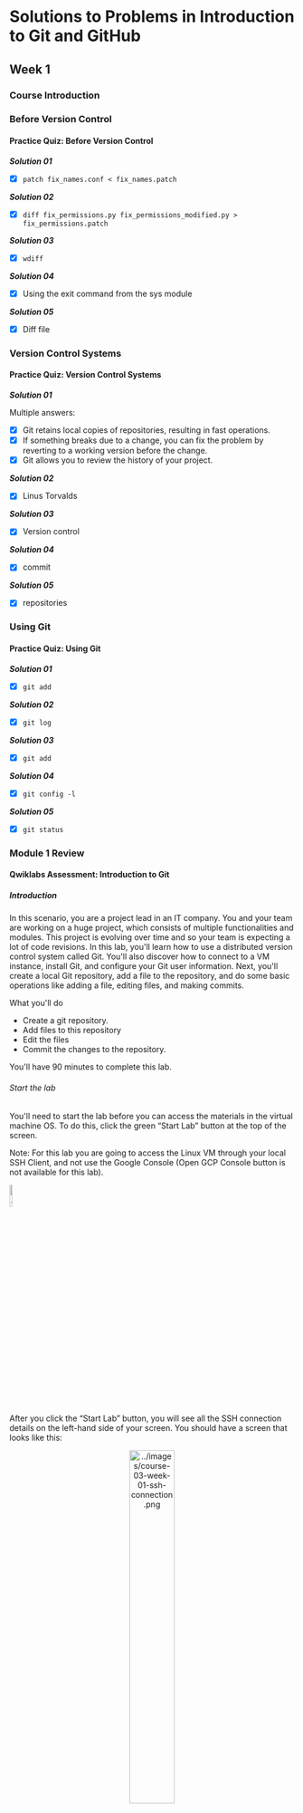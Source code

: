 # Solutions to Problems in Introduction to Git and GitHub

## Week 1

### Course Introduction

### Before Version Control

#### Practice Quiz: Before Version Control

***Solution 01***

- [x] `patch fix_names.conf < fix_names.patch`

***Solution 02***

- [x] `diff fix_permissions.py fix_permissions_modified.py > fix_permissions.patch`

***Solution 03***

- [x] `wdiff`

***Solution 04***

- [x] Using the exit command from the sys module

***Solution 05***

- [x] Diff file

### Version Control Systems

#### Practice Quiz: Version Control Systems

***Solution 01***

Multiple answers:

- [x] Git retains local copies of repositories, resulting in fast operations.
- [x] If something breaks due to a change, you can fix the problem by reverting to a working version before the change.
- [x] Git allows you to review the history of your project.

***Solution 02***

- [x] Linus Torvalds

***Solution 03***

- [x] Version control

***Solution 04***

- [x] commit

***Solution 05***

- [x] repositories

### Using Git

#### Practice Quiz: Using Git

***Solution 01***

- [x] `git add`

***Solution 02***

- [x] `git log`

***Solution 03***

- [x] `git add`

***Solution 04***

- [x] `git config -l`

***Solution 05***

- [x] `git status`

### Module 1 Review

#### Qwiklabs Assessment: Introduction to Git

##### Introduction

In this scenario, you are a project lead in an IT company. You and your team are working on a huge project, which consists of multiple functionalities and modules. This project is evolving over time and so your team is expecting a lot of code revisions. In this lab, you'll learn how to use a distributed version control system called Git. You'll also discover how to connect to a VM instance, install Git, and configure your Git user information. Next, you'll create a local Git repository, add a file to the repository, and do some basic operations like adding a file, editing files, and making commits.

What you'll do

- Create a git repository.
- Add files to this repository
- Edit the files
- Commit the changes to the repository.

You'll have 90 minutes to complete this lab.

###### Start the lab

You'll need to start the lab before you can access the materials in the virtual machine OS. To do this, click the green “Start Lab” button at the top of the screen.

Note: For this lab you are going to access the Linux VM through your local SSH Client, and not use the Google Console (Open GCP Console button is not available for this lab).

<p align="left">
    <img src="../images/course-03-week-01-start-lab.png" alt="../images/course-03-week-01-start-lab.png" width="10%" height="10%">
</p>

After you click the “Start Lab” button, you will see all the SSH connection details on the left-hand side of your screen. You should have a screen that looks like this:

<p align="center">
    <img src="../images/course-03-week-01-ssh-connection.png" alt="../images/course-03-week-01-ssh-connection.png" width="40%" height="40%">
</p>

##### Accessing the virtual machine

Please find one of the three relevant options below based on your device's operating system.

Note: Working with Qwiklabs may be similar to the work you'd perform as an IT Support Specialist; you'll be interfacing with a cutting-edge technology that requires multiple steps to access, and perhaps healthy doses of patience and persistence(!). You'll also be using SSH to enter the labs -- a critical skill in IT Support that you’ll be able to practice through the labs.

###### Option 1: Windows Users: Connecting to your VM

In this section, you will use the PuTTY Secure Shell (SSH) client and your VM’s External IP address to connect.

**Download your PPK key file.**

You can download the VM’s private key file in the PuTTY-compatible PPK format from the Qwiklabs Start Lab page. Click on Download PPK.

<p align="center">
    <img src="../images/course-03-week-01-download-ppk.png" alt="../images/course-03-week-01-download-ppk.png" width="30%" height="30%">
</p>

**Connect to your VM using SSH and PuTTY**

1. You can download Putty from [here](https://the.earth.li/~sgtatham/putty/latest/w64/putty.exe)

2. In the Host Name (or IP address) box, enter username@external_ip_address.

Note: Replace username and external_ip_address with values provided in the lab.

<p align="center">
    <img src="../images/course-03-week-01-putty-config.gif" alt="../images/course-03-week-01-putty-config.gif" width="50%" height="50%">
</p>

3. In the Connection list, expand SSH.

4. Then expand Auth by clicking on + icon.

5. Now, select the Credentials from the Auth list.

6. In the Private key file for authentication box, browse to the PPK file that you downloaded and double-click it.

7. Click on the Open button.

Note: PPK file is to be imported into PuTTY tool using the Browse option available in it. It should not be opened directly but only to be used in PuTTY.

<p align="center">
    <img src="../images/course-03-week-01-putty-config-ssh-connection-auth.gif" alt="../images/course-03-week-01-putty-config-ssh-connection-auth.gif" width="50%" height="50%">
</p>

8. Click Yes when prompted to allow a first connection to this remote SSH server. Because you are using a key pair for authentication, you will not be prompted for a password.

**Common issues**

If PuTTY fails to connect to your Linux VM, verify that:

- You entered `<username>@<external ip address>` in PuTTY.
- You downloaded the fresh new PPK file for this lab from Qwiklabs.
- You are using the downloaded PPK file in PuTTY.

###### Option 2: OSX and Linux users: Connecting to your VM via SSH

**Download your VM’s private key file.**

You can download the private key file in PEM format from the Qwiklabs Start Lab page. Click on Download PEM.

<p align="center">
    <img src="../images/course-03-week-01-download-pem.png" alt="../images/course-03-week-01-download-pem.pngpng" width="30%" height="30%">
</p>

**Connect to the VM using the local Terminal application**

A terminal is a program which provides a text-based interface for typing commands. Here you will use your terminal as an SSH client to connect with lab provided Linux VM.

1. Open the Terminal application.
   - To open the terminal in Linux use the shortcut key Ctrl+Alt+t.
   - To open terminal in Mac (OSX) enter cmd + space and search for terminal.
2. Enter the following commands.

Note: Substitute the path/filename for the PEM file you downloaded, username and External IP Address.

You will most likely find the PEM file in Downloads. If you have not changed the download settings of your system, then the path of the PEM key will be ~/Downloads/qwikLABS-XXXXX.pem

```code
chmod 600 ~/Downloads/qwikLABS-XXXXX.pem
```

```code
ssh -i ~/Downloads/qwikLABS-XXXXX.pem username@External Ip Address
```

<p align="center">
    <img src="../images/course-03-week-01-ssh-command-connecting-vm.png" alt="../images/course-03-week-01-ssh-command-connecting-vm.png" width="80%" height="80%">
</p>

###### Option 3: Chrome OS users: Connecting to your VM via SSH

Note: Make sure you are not in Incognito/Private mode while launching the application.

**Download your VM’s private key file.**

You can download the private key file in PEM format from the Qwiklabs Start Lab page. Click on Download PEM.

<p align="center">
    <img src="../images/course-03-week-01-download-pem.png" alt="../images/course-03-week-01-download-pem.png" width="30%" height="30%">
</p>

**Connect to your VM**

1. Add Secure Shell from [here](https://chrome.google.com/webstore/detail/secure-shell/iodihamcpbpeioajjeobimgagajmlibd) to your Chrome browser.

2. Open the Secure Shell app and click on [New Connection].

<p align="center">
    <img src="../images/course-03-week-01-vm-new-connection.png" alt="../images/course-03-week-01-vm-new-connection.png" width="80%" height="80%">
</p>

3. In the username section, enter the username given in the Connection Details Panel of the lab. And for the hostname section, enter the external IP of your VM instance that is mentioned in the Connection Details Panel of the lab.

<p align="center">
    <img src="../images/course-03-week-01-vm-username-hostname.png" alt="../images/course-03-week-01-vm-username-hostname.png" width="80%" height="80%">
</p>

4. In the Identity section, import the downloaded PEM key by clicking on the Import… button beside the field. Choose your PEM key and click on the OPEN button.

Note: If the key is still not available after importing it, refresh the application, and select it from the Identity drop-down menu.

5. Once your key is uploaded, click on the [ENTER] Connect button below.

<p align="center">
    <img src="../images/course-03-week-01-vm-identity.png" alt="../images/course-03-week-01-vm-identity.png" width="80%" height="80%">
</p>

6. For any prompts, type yes to continue.

7. You have now successfully connected to your Linux VM.

You're now ready to continue with the lab!

##### Install Git

Before you install Git on your Linux VM, you need to first make sure that you have a fresh index of the packages available to you. To do that, run:

```linux
sudo apt update
```

Now, you can install Git on your Linux host using apt by running the following command:

```linux
sudo apt install git
```

For any prompts, continue by clicking Y.

Note: Installing Git may take a couple of minutes.

Check the installed version of git by using the command below:

```git
git --version
```

Click Check my progress to verify the objective.

##### Initialize a new repository

Create a directory to store your project in. To do this, use the following command:

```linux
mkdir my-git-repo
```

Now navigate to the directory you created.

```linux
cd my-git-repo
```

Next, initialize a new repository by using the following command:

```git
git init
```

The git init command creates a new Git repository. In our case, it transformed the current directory into a Git repository. It can also be used to convert an existing, unversioned project to a Git repository or to initialize a new, empty repository.

Executing git init creates a .git subdirectory in the current working directory, which contains all of the necessary Git metadata for the new repository. This metadata includes subdirectories for objects, refs, and template files. A HEAD file is also created which points to the currently checked out commit.

If you've already run git init on a project directory containing a .git subdirectory, you can safely run git init again on the same project directory. The operation is what we call idempotent; running it again doesn't override an existing .git configuration.

##### Configure Git

Git uses a username to associate commits with an identity. It does this by using the git config command. To set Git username use the following command:

```git
git config --global user.name "Name"
```

Replace Name with your name. Any future commits you push to GitHub from the command line will now be represented by this name. You can use git config to even change the name associated with your Git commits. This will only affect future commits and won't change the name used for past commits.

Let's set your email address to associate it with your Git commits.

```git
git config --global user.email "user@example.com"
```

Replace `user@example.com` with your email-id. Any future commits you now push to GitHub will be associated with this email address. You can even use git config to change the user email associated with your Git commits.

##### Git Operations

Let's now create a text file named README. We will be using the nano editor for this.

```text
nano README
```

Type any text within the file, or you can use the following text:

```text
This is my first repository.
```

Save the file by pressing Ctrl-o, Enter key, and Ctrl-x.

Git is now aware of the files in the project. We can check the status using the following command:

```git
git status
```

This command displays the status of the working tree. It also shows changes that have been staged, changes that haven't been staged, and files that aren't tracked by Git.

<p align="center">
    <img src="../images/course-03-week-01-git-status-01.png" alt="../images/course-03-week-01-git-status-01.png" width="80%" height="80%">
</p>

You can now see the file you created, README, under the section Untracked files. Git isn't tracking the files yet. To track the files, we have to commit these files by adding them to the staging area.

Now let's add the file to the staging area using the following command:

```git
git add README
```

This command adds changes from the working tree to the staging area i.e., it gathers and prepares files for Git before committing them. In other words, it updates the index with the current content found in the working tree to prepare the content that's staged for the next commit.

You can now view the status of the working tree using the command: git status. This now shows the file README in green i.e., the file is now in the staging area and yet to be committed.

<p align="center">
    <img src="../images/course-03-week-01-git-status-02.png" alt="../images/course-03-week-01-git-status-02.png" width="80%" height="80%">
</p>

However, git add doesn't affect the repository in any serious way because changes are not actually recorded until you commit them.

Let's now commit the changes. A Git commit is equivalent to the term "Save".

Commit the changes using the following command:

```git
git commit
```

This now opens an editor, asking you to type a commit message. Every commit has an associated commit message. A commit message is a log message from the user describing the changes.

Enter the commit message of your choice or you can use the following text:

```text
This is my first commit!
```

Once you have entered the commit message, save it by pressing Ctrl-o and Enter key. To exit click Ctrl-x.

The git commit command captures a snapshot of the project's currently staged changes i.e., it stores the current contents of the index in a new commit along with the commit message.

Click Check my progress to verify the objective.

##### Congratulations!

Congrats! You've successfully installed the Git, initialized a repository, and performed basic Git operations. Now that you know how to do this, it will be easier for you and your team to work on a huge project with multiple functionalities and modules.

##### End your lab

When you have completed your lab, click End Lab. Qwiklabs removes the resources you’ve used and cleans the account for you.

You will be given an opportunity to rate the lab experience. Select the applicable number of stars, type a comment, and then click Submit.

The number of stars indicates the following:

- 1 star = Very dissatisfied
- 2 stars = Dissatisfied
- 3 stars = Neutral
- 4 stars = Satisfied
- 5 stars = Very satisfied

You can close the dialog box if you don't want to provide feedback.

For feedback, suggestions, or corrections, please use the Support tab.

#### My Work for Qwiklabs Assessment: Introduction to Git

1. After click [Start Lab] button, we can see Linux instance external IP address and username.

<p align="center">
    <img src="../images/course-03-week-01-username-external_ip_address.png" alt="../images/course-03-week-01-username-external_ip_address.png" width="25%" height="25%">
</p>

2. Fill in [Host Name]

<p align="center">
    <img src="../images/course-03-week-01-hostname-connection_type.png" alt="../images/course-03-week-01-hostname-connection_type.png" width="50%" height="50%">
</p>

3. Open SSH Credentials

<p align="center">
    <img src="../images/course-03-week-01-connection-ssh-auth-credentials.png" alt="../images/course-03-week-01-connection-ssh-auth-credentials.png" width="50%" height="50%">
</p>

4. Import `.ppk` private key file for authentification

<p align="center">
    <img src="../images/course-03-week-01-browse-ppk-file.png" alt="../images/course-03-week-01-browse-ppk-file.png" width="50%" height="50%">
</p>

5. After clicking [Open], we will see PuTTY security alert

<p align="center">
    <img src="../images/course-03-week-01-putty-security-alert.png" alt="../images/course-03-week-01-putty-security-alert.png" width="50%" height="50%">
</p>

6. Upon successful connection, a Linux instance will pop up

<p align="center">
    <img src="../images/course-03-week-01-linux-instance.png" alt="../images/course-03-week-01-linux-instance.png" width="80%" height="80%">
</p>

7. To keep all of our packages up to date in Linux VM, update Advanced Packaging Tool (APT) package manager

<p align="center">
    <img src="../images/course-03-week-01-update-apt.png" alt="../images/course-03-week-01-update-apt.png" width="80%" height="80%">
</p>

8. Use APT to install Git

<p align="center">
    <img src="../images/course-03-week-01-apt-install-git.png" alt="../images/course-03-week-01-apt-install-git.png" width="80%" height="80%">
</p>

9. Check Git version

<p align="center">
    <img src="../images/course-03-week-01-check-git-version.png" alt="../images/course-03-week-01-check-git-version.png" width="80%" height="80%">
</p>

10. Check progress to see if Git is installed

<p align="center">
    <img src="../images/course-03-week-01-check-my-progress-01.png" alt="../images/course-03-week-01-check-my-progress-01.png" width="80%" height="80%">
</p>

11. Initialize a new repository

<p align="center">
    <img src="../images/course-03-week-01-initialize-new-repository.png" alt="../images/course-03-week-01-initialize-new-repository.png" width="80%" height="80%">
</p>

12. Configure Git

<p align="center">
    <img src="../images/course-03-week-01-configure-git.png" alt="../images/course-03-week-01-configure-git.png" width="80%" height="80%">
</p>

13. Create and update README file

<p align="center">
    <img src="../images/course-03-week-01-readme-content.png" alt="../images/course-03-week-01-readme-content.png" width="80%" height="80%">
</p>

13. Check if README is created, git-add and git-commit README

<p align="center">
    <img src="../images/course-03-week-01-readme-git-add-git-commit.png" alt="../images/course-03-week-01-readme-git-add-git-commit.png" width="80%" height="80%">
</p>

14. Check progress to see if the 1st commit is successful

<p align="center">
    <img src="../images/course-03-week-01-check-my-progress-02.png" alt="../images/course-03-week-01-check-my-progress-02.png" width="80%" height="80%">
</p>

15. Update README content

<p align="center">
    <img src="../images/course-03-week-01-readme-content-updated.png" alt="../images/course-03-week-01-readme-content-updated.png" width="80%" height="80%">
</p>

16. Check if README has been updated; see the previous and current versions of README; git-add and git-commit README again; check commit messages

<p align="center">
    <img src="../images/course-03-week-01-readme-git-add-git-commit-again.png" alt="../images/course-03-week-01-readme-git-add-git-commit-again.png" width="80%" height="80%">
</p>

17. Check progress to see if the 2nd commit is successful

<p align="center">
    <img src="../images/course-03-week-01-check-my-progress-03.png" alt="../images/course-03-week-01-check-my-progress-03.png" width="80%" height="80%">
</p>

## Week 2

### Advanced Git interaction

#### Practice Quiz: Advanced Git Interaction

***Solution 01***

- [x] `git mv`

***Solution 02***

- [x] A file containing a list of files or filename patterns for Git to skip for the current repo.

***Solution 03***

- [x] New files

***Solution 04***

- [x] The currently checked-out snapshot of your project

***Solution 05***

- [x] `--stat`

### Undoing Things

#### Practice Quiz: Undoing Things

***Solution 01***

- [x] `git revert``

***Solution 02***

- [x] use the commit ID at the end of the git revert command

***Solution 03***

- [x] To guarantee the consistency of our repository

***Solution 04***

- [x] Overwrite the previous commit

***Solution 05***

- [x] `git show`

### Branching and Merging

### Module 2 Review

#### Qwiklabs Assessment: Merging Branches in Git

##### Introduction

In this lab, you'll use your knowledge of Git and Git commit history to check out an existing repo and make some changes to it. You'll also test what you learned about rolling back commits after bad changes in order to fix a script in the repo and run it to produce the correct output.

What you'll do

- Check the status and history of an existing Git repo
- Create a branch
- Modify content on the branch
- Make rollback changes
- Merge the branch

You'll have 90 minutes to complete this lab.

###### Start the lab

You'll need to start the lab before you can access the materials in the virtual machine OS. To do this, click the green “Start Lab” button at the top of the screen.

Note: For this lab you are going to access the Linux VM through your local SSH Client, and not use the Google Console (Open GCP Console button is not available for this lab).

<p align="left">
    <img src="../images/course-03-week-01-start-lab.png" alt="../images/course-03-week-01-start-lab.png" width="10%" height="10%">
</p>

After you click the “Start Lab” button, you will see all the SSH connection details on the left-hand side of your screen. You should have a screen that looks like this:

<p align="center">
    <img src="../images/course-03-week-01-ssh-connection.png" alt="../images/course-03-week-01-ssh-connection.png" width="40%" height="40%">
</p>

##### Accessing the virtual machine

Please find one of the three relevant options below based on your device's operating system.

Note: Working with Qwiklabs may be similar to the work you'd perform as an IT Support Specialist; you'll be interfacing with a cutting-edge technology that requires multiple steps to access, and perhaps healthy doses of patience and persistence(!). You'll also be using SSH to enter the labs -- a critical skill in IT Support that you’ll be able to practice through the labs.

###### Option 1: Windows Users: Connecting to your VM

In this section, you will use the PuTTY Secure Shell (SSH) client and your VM’s External IP address to connect.

**Download your PPK key file.**

You can download the VM’s private key file in the PuTTY-compatible PPK format from the Qwiklabs Start Lab page. Click on Download PPK.

<p align="center">
    <img src="../images/course-03-week-01-download-ppk.png" alt="../images/course-03-week-01-download-ppk.png" width="30%" height="30%">
</p>

**Connect to your VM using SSH and PuTTY**

1. You can download Putty from [here](https://the.earth.li/~sgtatham/putty/latest/w64/putty.exe)

2. In the Host Name (or IP address) box, enter username@external_ip_address.

Note: Replace username and external_ip_address with values provided in the lab.

<p align="center">
    <img src="../images/course-03-week-01-putty-config.gif" alt="../images/course-03-week-01-putty-config.gif" width="50%" height="50%">
</p>

3. In the Connection list, expand SSH.

4. Then expand Auth by clicking on + icon.

5. Now, select the Credentials from the Auth list.

6. In the Private key file for authentication box, browse to the PPK file that you downloaded and double-click it.

7. Click on the Open button.

Note: PPK file is to be imported into PuTTY tool using the Browse option available in it. It should not be opened directly but only to be used in PuTTY.

<p align="center">
    <img src="../images/course-03-week-01-putty-config-ssh-connection-auth.gif" alt="../images/course-03-week-01-putty-config-ssh-connection-auth.gif" width="50%" height="50%">
</p>

8. Click Yes when prompted to allow a first connection to this remote SSH server. Because you are using a key pair for authentication, you will not be prompted for a password.

**Common issues**

If PuTTY fails to connect to your Linux VM, verify that:

- You entered `<username>@<external ip address>` in PuTTY.
- You downloaded the fresh new PPK file for this lab from Qwiklabs.
- You are using the downloaded PPK file in PuTTY.

###### Option 2: OSX and Linux users: Connecting to your VM via SSH

**Download your VM’s private key file.**

You can download the private key file in PEM format from the Qwiklabs Start Lab page. Click on Download PEM.

<p align="center">
    <img src="../images/course-03-week-01-download-pem.png" alt="../images/course-03-week-01-download-pem.png" width="30%" height="30%">
</p>

**Connect to the VM using the local Terminal application**

A terminal is a program which provides a text-based interface for typing commands. Here you will use your terminal as an SSH client to connect with lab provided Linux VM.

1. Open the Terminal application.
   - To open the terminal in Linux use the shortcut key Ctrl+Alt+t.
   - To open terminal in Mac (OSX) enter cmd + space and search for terminal.
2. Enter the following commands.

Note: Substitute the path/filename for the PEM file you downloaded, username and External IP Address.

You will most likely find the PEM file in Downloads. If you have not changed the download settings of your system, then the path of the PEM key will be ~/Downloads/qwikLABS-XXXXX.pem

```code
chmod 600 ~/Downloads/qwikLABS-XXXXX.pem
```

```code
ssh -i ~/Downloads/qwikLABS-XXXXX.pem username@External Ip Address
```

<p align="center">
    <img src="../images/course-03-week-01-ssh-command-connecting-vm.png" alt="../images/course-03-week-01-ssh-command-connecting-vm.png" width="80%" height="80%">
</p>

###### Option 3: Chrome OS users: Connecting to your VM via SSH

Note: Make sure you are not in Incognito/Private mode while launching the application.

**Download your VM’s private key file.**

You can download the private key file in PEM format from the Qwiklabs Start Lab page. Click on Download PEM.

<p align="center">
    <img src="../images/course-03-week-01-download-pem.png" alt="../images/course-03-week-01-download-pem.png" width="30%" height="30%">
</p>

**Connect to your VM**

1. Add Secure Shell from [here](https://chrome.google.com/webstore/detail/secure-shell/iodihamcpbpeioajjeobimgagajmlibd) to your Chrome browser.

2. Open the Secure Shell app and click on [New Connection].

<p align="center">
    <img src="../images/course-03-week-01-vm-new-connection.png" alt="../images/course-03-week-01-vm-new-connection.png" width="80%" height="80%">
</p>

3. In the username section, enter the username given in the Connection Details Panel of the lab. And for the hostname section, enter the external IP of your VM instance that is mentioned in the Connection Details Panel of the lab.

<p align="center">
    <img src="../images/course-03-week-01-vm-username-hostname.png" alt="../images/course-03-week-01-vm-username-hostname.png" width="80%" height="80%">
</p>

4. In the Identity section, import the downloaded PEM key by clicking on the Import… button beside the field. Choose your PEM key and click on the OPEN button.

Note: If the key is still not available after importing it, refresh the application, and select it from the Identity drop-down menu.

5. Once your key is uploaded, click on the [ENTER] Connect button below.

<p align="center">
    <img src="../images/course-03-week-01-vm-identity.png" alt="../images/course-03-week-01-vm-identity.png" width="80%" height="80%">
</p>

6. For any prompts, type yes to continue.

7. You have now successfully connected to your Linux VM.

You're now ready to continue with the lab!

##### Explore repository

There is a Git repository named food-scripts consisting of a couple of food-related Python scripts.

Navigate to the repository using the following command:

```linux
cd ~/food-scripts
```

Now, list the files using the ls command. There are three files named favorite_foods.log, food_count.py, and food_question.py.

<p align="center">
    <img src="../images/course-03-week-02-list-repo.png" alt="../images/course-03-week-02-list-repo.png" width="80%" height="80%">
</p>

Let's explore each file. Use the cat command to view each file.

1. favorite_foods.log: This file consists of a list of food items. You can view it using the following command:

```linux
cat favorite_foods.log
```

Output:

<p align="center">
    <img src="../images/course-03-week-02-view-log-file.png" alt="../images/course-03-week-02-view-log-file.png" width="80%" height="80%">
</p>

2. food_count.py: This script returns a list of each food and the number of times the food appeared in the favorite_foods.log file.

Let's execute the script food_count.py:

```linux
./food_count.py
```

Output:

<p align="center">
    <img src="../images/course-03-week-02-execute-py-file-01.png" alt="../images/course-03-week-02-execute-py-file-01.png" width="80%" height="80%">
</p>

3. food_question.py: This prints a list of foods and prompts the user to enter one of those foods as their favorite. It then returns an answer of how many others in the list like that same food.

Run the following command to see the output of food_question.py script:

```linux
./food_question.py
```

Output:

<p align="center">
    <img src="../images/course-03-week-02-execute-py-file-02.png" alt="../images/course-03-week-02-execute-py-file-02.png" width="80%" height="80%">
</p>

Uh oh , this gives us an error. One of your colleagues reports that this script was working fine until the most recent commit. We'll be fixing this error later during the lab.

##### Understanding the repository

Let's use the following Git operations to understand the workflow of the repository:

- git status
- git log
- git branch

Git status: This displays paths that have differences between the index file and the current HEAD commit; paths that have differences between the working tree and the index file; and paths in the working tree that are not tracked by Git. You can view the status of the working tree using the command: [git status]

```git
git status
```

You can now view the status of the working tree.

Git log: This lists the commits done in the repository in reverse chronological order; that is, the most recent commits show up first. This command lists each commit with its SHA-1 checksum, the author's name and email, date, and the commit message.

You can see logs by using the following command:

```git
git log
```

Output:

<p align="center">
    <img src="../images/course-03-week-02-git-log-01.png" alt="../images/course-03-week-02-git-log-01.png" width="80%" height="80%">
</p>

Git branch: Branches are a part of the everyday development process on the master branch. Git branches effectively function as a pointer to a snapshot of your changes. When you want to add a new feature or fix a bug, no matter how big or small, you spawn a new branch to encapsulate your changes. This makes it difficult for unstable code to get merged into the main codebase.

###### Configure Git

Before we move forward with the lab, let's configure Git. Git uses a username to associate commits with an identity. It does this by using the git config command. Set the Git username with the following command:

```git
git config user.name "Name"
```

Replace Name with your name. Any future commits you push to GitHub from the command line will now be represented by this name. You can even use git config to change the name associated with your Git commits. This will only affect future commits and won't change the name used for past commits.

Let's set your email address to associate them with your Git commits.

```git
git config user.email "user@example.com"
```

Replace user@example.com with your email-id. Any future commits you now push to GitHub will be associated with this email address. You can also use git config to change the user email associated with your Git commits.

##### Add a new feature

In this section, we'll be modifying the repository to add a new feature, without affecting the current iteration. This new feature is designed to improve the food count (from the file food_count.py) output. So, create a branch named improve-output using the following command:

```git
git branch improve-output
```

Move to the improve-output branch from the master branch.

```git
git checkout improve-output
```

Here, you can modify the script file without disturbing the existing code. Once modified and tested, you can update the master branch with a working code.

Now, open food_count.py in the nano editor using the following command:

```powershell
nano food_count.py
```

Add the line below before printing for loop in the food_count.py script:

```python
print("Favourite foods, from most popular to least popular")
```

Save the file by pressing Ctrl-o, the Enter key, and Ctrl-x. Then run the script food_count.py again to see the output:

```powershell
./food_count.py
```

Output:

<p align="center">
    <img src="../images/course-03-week-02-execute-py-file-03.png" alt="../images/course-03-week-02-execute-py-file-03.png" width="80%" height="80%">
</p>

After running the food_count.py script successfully, commit the changes from the improve-output branch by adding this script to the staging area using the following command:

```git
git add food_count.py
```

Now, commit the changes you've done in the improve-output branch.

```git
git commit -m "Adding a line in the output describing the utility of food_count.py script"
```

Output:

<p align="center">
    <img src="../images/course-03-week-02-git-commit.png" alt="../images/course-03-week-02-git-commit.png" width="80%" height="80%">
</p>

Click Check my progress to verify the objective.

##### Fix the script

In this section, we'll fix the script food_question.py, which displayed an error when executing it. You can run the file again to view the error.

```powershell
./food_question.py
```

Output:

<p align="center">
    <img src="../images/course-03-week-02-execute-py-file-04.png" alt="../images/course-03-week-02-execute-py-file-04.png" width="80%" height="80%">
</p>

This script gives us the error: "NameError: name 'item' is not defined" but your colleague says that the file was running fine before the most recent commit they did.

In this case, we'll revert back the previous commit.

For this, check the git log history so that you can revert back to the commit where it was working fine.

```git
git log
```

Output:

<p align="center">
    <img src="../images/course-03-week-02-git-log-02.png" alt="../images/course-03-week-02-git-log-02.png" width="80%" height="80%">
</p>

Here, you'll see the commits in reverse chronological order and find the commit having "Rename item variable to food_item" as a commit message. Make sure to note the commit ID for this particular commit.

To revert, use the following command:

```git
git revert [commit-ID]
```

Replace [commit-ID] with the commit ID you noted earlier.

This creates a new commit again. You can continue with the default commit message on the screen or add your own commit message.

Then continue by clicking Ctrl-o, the Enter key, and Ctrl-x.

Now, run food_question.py again and verify that it's working as intended.

```powershell
./food_question.py
```

Output:

<p align="center">
    <img src="../images/course-03-week-02-execute-py-file-05.png" alt="../images/course-03-week-02-execute-py-file-05.png" width="80%" height="80%">
</p>

##### Merge operation

Before merging the branch improve-output, switch to the master branch from the current branch improve-output branch using the command below:

```git
git checkout master
```

Merge the branch improve-output into the master branch.

```git
git merge improve-output
```

Output:

<p align="center">
    <img src="../images/course-03-week-02-git-merge.png" alt="../images/course-03-week-02-git-merge.png" width="80%" height="80%">
</p>

Now, all your changes made in the improve-output branch are on the master branch.

```powershell
./food_question.py
```

Output:

<p align="center">
    <img src="../images/course-03-week-02-execute-py-file-06.png" alt="../images/course-03-week-02-execute-py-file-06.png" width="80%" height="80%">
</p>

To get the status from the master branch, use the command below:

```git
git status
```

Output:

<p align="center">
    <img src="../images/course-03-week-02-git-status.png" alt="../images/course-03-week-02-git-status.png" width="80%" height="80%">
</p>

To track the git commit logs, use the following command:

```git
git log
```

Output:

<p align="center">
    <img src="../images/course-03-week-02-git-log-03.png" alt="../images/course-03-week-02-git-log-03.png" width="80%" height="80%">
</p>

Enter `q` to exit.

Click Check my progress to verify the objective.

##### Congratulations!

In this lab, you successfully created a branch from the master branch to add a new feature. You also rolled back a commit to where the script worked fine, and then merged it to the master branch. This will help as you work with colleagues who are simultaneously on the same repository.

##### End your lab

When you have completed your lab, click End Lab. Qwiklabs removes the resources you’ve used and cleans the account for you.

You will be given an opportunity to rate the lab experience. Select the applicable number of stars, type a comment, and then click Submit.

The number of stars indicates the following:

- 1 star = Very dissatisfied
- 2 stars = Dissatisfied
- 3 stars = Neutral
- 4 stars = Satisfied
- 5 stars = Very satisfied

You can close the dialog box if you don't want to provide feedback.

For feedback, suggestions, or corrections, please use the Support tab.

## Week 3

### Introduction to GitHub

### Using a Remote Repository

### Solving Conflicts

### Module 3 Review

#### Qwiklabs Assessment: Introduction to Github

##### Introduction

In this lab, you'll practice the basics of interacting with GitHub. You'll practice setting up an account, logging in, creating a repository, making changes on the local machine, and pushing changes back to the remote repository. We use these git operations to share changes from the remote repository to the local repository and vice-versa.

What you'll do

- Create a Github account
- Create a git repository
- Git clone to create a local copy on your local machine
- Add a file to this repository
- Create snapshot/snapshots of the local repository
- Push the snapshots to the main branch

You'll have 90 minutes to complete this lab.

###### Start the lab

You'll need to start the lab before you can access the materials in the virtual machine OS. To do this, click the green “Start Lab” button at the top of the screen.

Note: For this lab you are going to access the Linux VM through your local SSH Client, and not use the Google Console (Open GCP Console button is not available for this lab).

<p align="left">
    <img src="../images/course-03-week-01-start-lab.png" alt="../images/course-03-week-01-start-lab.png" width="10%" height="10%">
</p>

After you click the “Start Lab” button, you will see all the SSH connection details on the left-hand side of your screen. You should have a screen that looks like this:

<p align="center">
    <img src="../images/course-03-week-01-ssh-connection.png" alt="../images/course-03-week-01-ssh-connection.png" width="40%" height="40%">
</p>

##### Accessing the virtual machine

Please find one of the three relevant options below based on your device's operating system.

Note: Working with Qwiklabs may be similar to the work you'd perform as an IT Support Specialist; you'll be interfacing with a cutting-edge technology that requires multiple steps to access, and perhaps healthy doses of patience and persistence(!). You'll also be using SSH to enter the labs -- a critical skill in IT Support that you’ll be able to practice through the labs.

###### Option 1: Windows Users: Connecting to your VM

In this section, you will use the PuTTY Secure Shell (SSH) client and your VM’s External IP address to connect.

**Download your PPK key file.**

You can download the VM’s private key file in the PuTTY-compatible PPK format from the Qwiklabs Start Lab page. Click on Download PPK.

<p align="center">
    <img src="../images/course-03-week-01-download-ppk.png" alt="../images/course-03-week-01-download-ppk.png" width="30%" height="30%">
</p>

**Connect to your VM using SSH and PuTTY**

1. You can download Putty from [here](https://the.earth.li/~sgtatham/putty/latest/w64/putty.exe)

2. In the Host Name (or IP address) box, enter username@external_ip_address.

Note: Replace username and external_ip_address with values provided in the lab.

<p align="center">
    <img src="../images/course-03-week-01-putty-config.gif" alt="../images/course-03-week-01-putty-config.gif" width="50%" height="50%">
</p>

3. In the Connection list, expand SSH.

4. Then expand Auth by clicking on + icon.

5. Now, select the Credentials from the Auth list.

6. In the Private key file for authentication box, browse to the PPK file that you downloaded and double-click it.

7. Click on the Open button.

Note: PPK file is to be imported into PuTTY tool using the Browse option available in it. It should not be opened directly but only to be used in PuTTY.

<p align="center">
    <img src="../images/course-03-week-01-putty-config-ssh-connection-auth.gif" alt="../images/course-03-week-01-putty-config-ssh-connection-auth.gif" width="50%" height="50%">
</p>

8. Click Yes when prompted to allow a first connection to this remote SSH server. Because you are using a key pair for authentication, you will not be prompted for a password.

**Common issues**

If PuTTY fails to connect to your Linux VM, verify that:

- You entered `<username>@<external ip address>` in PuTTY.
- You downloaded the fresh new PPK file for this lab from Qwiklabs.
- You are using the downloaded PPK file in PuTTY.

###### Option 2: OSX and Linux users: Connecting to your VM via SSH

**Download your VM’s private key file.**

You can download the private key file in PEM format from the Qwiklabs Start Lab page. Click on Download PEM.

<p align="center">
    <img src="../images/course-03-week-01-download-pem.png" alt="../images/course-03-week-01-download-pem.png" width="30%" height="30%">
</p>

**Connect to the VM using the local Terminal application**

A terminal is a program which provides a text-based interface for typing commands. Here you will use your terminal as an SSH client to connect with lab provided Linux VM.

1. Open the Terminal application.
   - To open the terminal in Linux use the shortcut key Ctrl+Alt+t.
   - To open terminal in Mac (OSX) enter cmd + space and search for terminal.
2. Enter the following commands.

Note: Substitute the path/filename for the PEM file you downloaded, username and External IP Address.

You will most likely find the PEM file in Downloads. If you have not changed the download settings of your system, then the path of the PEM key will be ~/Downloads/qwikLABS-XXXXX.pem

```code
chmod 600 ~/Downloads/qwikLABS-XXXXX.pem
```

```code
ssh -i ~/Downloads/qwikLABS-XXXXX.pem username@External Ip Address
```

<p align="center">
    <img src="../images/course-03-week-01-ssh-command-connecting-vm.png" alt="../images/course-03-week-01-ssh-command-connecting-vm.png" width="80%" height="80%">
</p>

###### Option 3: Chrome OS users: Connecting to your VM via SSH

Note: Make sure you are not in Incognito/Private mode while launching the application.

**Download your VM’s private key file.**

You can download the private key file in PEM format from the Qwiklabs Start Lab page. Click on Download PEM.

<p align="center">
    <img src="../images/course-03-week-01-download-pem.png" alt="../images/course-03-week-01-download-pem.png" width="30%" height="30%">
</p>

**Connect to your VM**

1. Add Secure Shell from [here](https://chrome.google.com/webstore/detail/secure-shell/iodihamcpbpeioajjeobimgagajmlibd) to your Chrome browser.

2. Open the Secure Shell app and click on [New Connection].

<p align="center">
    <img src="../images/course-03-week-01-vm-new-connection.png" alt="../images/course-03-week-01-vm-new-connection.png" width="80%" height="80%">
</p>

3. In the username section, enter the username given in the Connection Details Panel of the lab. And for the hostname section, enter the external IP of your VM instance that is mentioned in the Connection Details Panel of the lab.

<p align="center">
    <img src="../images/course-03-week-01-vm-username-hostname.png" alt="../images/course-03-week-01-vm-username-hostname.png" width="80%" height="80%">
</p>

4. In the Identity section, import the downloaded PEM key by clicking on the Import… button beside the field. Choose your PEM key and click on the OPEN button.

Note: If the key is still not available after importing it, refresh the application, and select it from the Identity drop-down menu.

5. Once your key is uploaded, click on the [ENTER] Connect button below.

<p align="center">
    <img src="../images/course-03-week-01-vm-identity.png" alt="../images/course-03-week-01-vm-identity.png" width="80%" height="80%">
</p>

6. For any prompts, type yes to continue.

7. You have now successfully connected to your Linux VM.

You're now ready to continue with the lab!

##### Create a git repository

To create a git repository, you need to have a Github account. Follow the steps below to create a github account and a git repository:

- Open [Github](https://github.com). If you don't already have a Github account, create one by entering a username, email, and password. If you already have a Github account proceed to the next step.
- Log in to your account from the [Github](https://github.com) login page.
- Click the + sign in the top-right corner of the page and click then on New repository.

<p align="center">
    <img src="../images/introduction-to-git-and-github-week-03-new-repo.png" alt="../images/introduction-to-git-and-github-week-03-new-repo.png" width="80%" height="80%">
</p>

- Enter your repository name in the field Repository name and add a project description in the Description field.
- You can either select public or private to restrict repository accessibility. If public,anyone can see the repository but you still choose who can commit to it. If private, you choose who can see and commit to the repository.
- Check the option Initialize this repository with a README to initialize the repository with a README file. Leave all the other values to their default.
- Click the Create repository button.

##### Git operations

You now need to create a local copy of this remote repository on your machine. We'll do this by cloning the repository. The syntax for this is:

```git
git clone [URL]
```

For the URL, you can either choose an SSH or an HTTPS link as a URL. We will use HTTPS to clone the Git repository. Click on Clone or download and select HTTPS. Copy the HTTPS link by clicking on the Copy button beside the link.

<p align="center">
    <img src="../images/introduction-to-git-and-github-week-03-git-clone.gif" alt="../images/introduction-to-git-and-github-week-03-git-clone.gif" width="80%" height="80%">
</p>

Next, go to your linux-instance terminal and replace [URL] from the above syntax with the link you copied. The command should now look similar to:

```git
git clone https://github.com/[username]/[git-repo].git
```

Here, username is the Git username and git-repo is the name of the remote repository you created.

Note: If you are using a private repo, then you will need to use your Github username and personal access token to clone the repo via HTTPS method as password authentication method is currently not supported by Github.

It requires the use of personal access tokens rather than traditional passwords so it is necessary for you to create a personal access token to complete the lab (in case you don’t have one). Also this token will be used in further steps for the lab.

Generating a Personal Access Token

Personal Access Token can be created by moving the application settings of your Github account. Proceed to the Settings menu and choose Developer settings, where you will locate the option for Personal Access Token. By utilizing this token, you will be enabled to clone and push to your remote repository using HTTPS. For more help to generate a personal access token, click [here](https://docs.github.com/en/authentication/keeping-your-account-and-data-secure/managing-your-personal-access-tokens#creating-a-token).

This creates a directory with the same name as your repository, initializes a .git directory inside it, pulls down all the data for that repository, and creates a working copy of the latest version.

You can now list the files using the ls command and find your new repository. Move into your repository using cd command. There, you'll see the project files, which are ready to be worked on or used.

```cmd
cd directory_name
```

Replace the directory_name with your repository's name that you just initialized.

If you want to clone the repository into another directory of your choice, you can do that by passing the name of the directory. This automatically creates a new directory with the specified name and initializes the repository inside it.

Syntax:

```git
git clone [URL] directory_name
```

##### Configure Git

Git uses a username to associate commits with an identity. It does this by using the git config command. Set Git username with the following command:

```git
git config --global user.name "Name"
```

Replace Name with your name. Any future commits you push to GitHub from the command line will now be represented by this name. You can use git config to even change the name associated with your Git commits. This will only affect future commits and won't change the name used for past commits.

Let's set your email address to associate them with your Git commits.

```git
git config --global user.email "user@example.com"
```

Replace user@example.com with your email-id. Any future commits you now push to GitHub will be associated with this email address. You can also use git config to even change the user email associated with your Git commits.

##### Edit the file and add it to the repository

Now, edit the README file by using nano editor:

```powershell
nano README.md
```

Add any text within the file, or you can use the following text:

```text
I am editing the README file. Adding some more details about the project description.
```

Save the file by pressing Ctrl-o, Enter key, and Ctrl-x.

We can check the status using the following command:

```git
git status
```

The git status command shows the different states of files in your working directory and staging area, like files that are modified but unstaged and files that are staged but not yet committed.

You can now see that the README.md file shows that it's been modified.

<p align="center">
    <img src="../images/introduction-to-git-and-github-week-03-git-status.png" alt="../images/introduction-to-git-and-github-week-03-git-status.png" width="80%" height="80%">
</p>

Now, let's add the file to the staging area using the following command:

```git
git add README.md
```

Use the git add command to add content from the working directory into the staging area for the next commit. When the git commit command is run, it looks at this staging area. So you can use git add to craft what you'd like your next commit snapshot to look like. To check the files in staging area use `git status``.

<p align="center">
    <img src="../images/introduction-to-git-and-github-week-03-git-status-01.png" alt="../images/introduction-to-git-and-github-week-03-git-status-01.png" width="80%" height="80%">
</p>

Let's now commit the changes. A Git commit is like "saving" your work.

Commit the changes using the following command:

```git
git commit
```

This now opens an editor that asks you to type a commit message. Every commit has an associated commit message. A commit message is a log message from the user describing the changes.

Enter the commit message of your choice or you can use the following text:

```text
I am editing the README file.
```

Once you've entered the commit message, save it by clicking Ctrl-o and the Enter key. To exit click Ctrl-x.

The git commit command captures a snapshot of the project's currently staged changes. It stores the current contents of the index in a new commit along with the commit message.

You've successfully committed your file!

Now, push the committed changes from your local repository to a remote repository on the main branch by using:

```git
git push origin main
```

Next, enter your Github username/email ID and personal access token on password prompt to push the changes on the associated remote repository.

Note: If you have cloned a private repository, you would have already generated a personal access token. Therefore, utilize that token to push the changes. In case you are using public repo, please refer to the steps for Generating a Personal Access Token provided earlier in the section Git operations.

Click Check my progress to verify the objective.

You can check the changes made to the local README.md file on the remote repository on [Github](https://github.com). You can see the last time when the README.md file was added/updated.

You can also see the commit ID just above the list of files in the repository. Click on the Commit ID to get more details related to the commit.

<p align="center">
    <img src="../images/introduction-to-git-and-github-week-03-commit-id.png" alt="../images/introduction-to-git-and-github-week-03-commit-id.png" width="80%" height="80%">
</p>

##### Create a new file and commit it to the repository

You now need to create a new file example.py on the local git repository in the working directory. To do this, use the following command:

```git
nano example.py
```

Add the following Python script to the example.py file:

```python
def git_opeation():
    print("I am adding example.py file to the remote repository.")
git_opeation()
```

Save the file by pressing Ctrl-o, Enter key, and Ctrl-x.

Now, repeat the same procedure by adding a file to the staging area for next commit:

```git
git add example.py
```

Commit the changes:

```git
git commit
```

Enter a commit message and save it by pressing Ctrl-o and the Enter key. To exit click Ctrl-x.

We will push these changes later in the lab.

Click Check my progress to verify the objective.

##### Add an empty file to the repository through web UI

Now, let's create an empty file on the remote repository using the Github website.

1. Go to your repository on the Github website and click on the Add file button, then click on Create new file. This will open a new page.

<p align="center">
    <img src="../images/introduction-to-git-and-github-week-03-add-empty-file.png" alt="../images/introduction-to-git-and-github-week-03-add-empty-file.png" width="80%" height="80%">
</p>

2. Enter the file's name in the box beside your repository's name. Leave the contents of the file empty.

3. Scroll down and enter a commit message in the first box under Commit new file section.

4. Leave the rest on its default value and click the Commit new file button.

You've successfully committed a new file through the website.

Now, let's push the changes made on the local repository that weren't pushed. Switch back to your terminal and enter the following command:

```git
git push origin main
```

Output:

<p align="center">
    <img src="../images/introduction-to-git-and-github-week-03-git-push-origin-main.png" alt="../images/introduction-to-git-and-github-week-03-git-push-origin-main.png" width="80%" height="80%">
</p>

The last command throws an error. This is because the files added or change done on a remote repository (the Github website) isn't present yet on your local repository, but we're trying to push something from the local repository to the remote repository. To push changes from the local repository, we need to first update the local repository from the remote repository.

Let's now pull the current snapshot/commit in the remote repository to the local repository:

```git
git pull origin main
```

This opens an editor that asks you to enter a commit message for the merge operation (remote repository to local repository).

You can simply accept the default message or type your own message. To continue, save the file by pressing Ctrl-o, Enter key, and Ctrl-x.

The git pull command is used to fetch and download content from a remote repository and update the local repository to match that content.

Output:

<p align="center">
    <img src="../images/introduction-to-git-and-github-week-03-git-pull-origin-main.png" alt="../images/introduction-to-git-and-github-week-03-git-pull-origin-main.png" width="80%" height="80%">
</p>

Now try pushing the changes again.

```git
git push origin main
```

Output:

<p align="center">
    <img src="../images/introduction-to-git-and-github-week-03-git-push-origin-main-01.png" alt="../images/introduction-to-git-and-github-week-03-git-push-origin-main-01.png" width="80%" height="80%">
</p>

This shows that your local repository is now up-to-date with your remote repository and you successfully pushed the changes to the remote repository.

Click Check my progress to verify the objective.

##### Congratulations!

Great job! You've successfully set up a Github account, logged in, created a repository, made changes on the local machine, and pushed changes back to the remote repository. You've learned how to share local changes from a local to remote repository and vice-versa. These skills will help you as an IT specialist to work with a remote user on the same repository.

##### End your lab

When you have completed your lab, click End Lab. Qwiklabs removes the resources you’ve used and cleans the account for you.

You will be given an opportunity to rate the lab experience. Select the applicable number of stars, type a comment, and then click Submit.

The number of stars indicates the following:

- 1 star = Very dissatisfied
- 2 stars = Dissatisfied
- 3 stars = Neutral
- 4 stars = Satisfied
- 5 stars = Very satisfied

You can close the dialog box if you don't want to provide feedback.

For feedback, suggestions, or corrections, please use the Support tab.

## Week 4

### Pull Requests

### Code Reviews

### Managing Projects

### Module 4 Review

#### Qwiklabs Assessment: Pushing Local Commits to Github

##### Introduction

##### Accessing the virtual machine

##### Forking and detect function behavior

##### Configure Git

##### Fix the script

##### Commit the changes

##### Push changes

##### Congratulations!

##### End your lab

When you have completed your lab, click End Lab. Qwiklabs removes the resources you’ve used and cleans the account for you.

You will be given an opportunity to rate the lab experience. Select the applicable number of stars, type a comment, and then click Submit.

The number of stars indicates the following:

- 1 star = Very dissatisfied
- 2 stars = Dissatisfied
- 3 stars = Neutral
- 4 stars = Satisfied
- 5 stars = Very satisfied

You can close the dialog box if you don't want to provide feedback.

For feedback, suggestions, or corrections, please use the Support tab.

### Course Wrap Up
